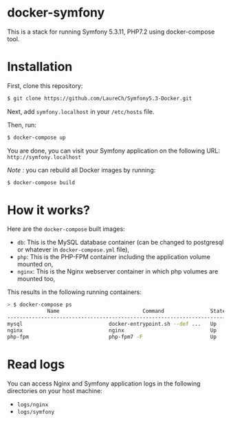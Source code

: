 docker-symfony
==============

This is a stack for running Symfony 5.3.11, PHP7.2 using docker-compose tool.

# Installation

First, clone this repository:

```bash
$ git clone https://github.com/LaureCh/Symfony5.3-Docker.git
```

Next, add `symfony.localhost` in your `/etc/hosts` file.

Then, run:

```bash
$ docker-compose up
```

You are done, you can visit your Symfony application on the following URL: `http://symfony.localhost`

_Note :_ you can rebuild all Docker images by running:

```bash
$ docker-compose build
```

# How it works?

Here are the `docker-compose` built images:

* `db`: This is the MySQL database container (can be changed to postgresql or whatever in `docker-compose.yml` file),
* `php`: This is the PHP-FPM container including the application volume mounted on,
* `nginx`: This is the Nginx webserver container in which php volumes are mounted too,

This results in the following running containers:

```bash
> $ docker-compose ps
             Name                           Command               State                 Ports
-----------------------------------------------------------------------------------------------------------
mysql                            docker-entrypoint.sh --def ...   Up      0.0.0.0:3306->3306/tcp, 33060/tcp
nginx                            nginx                            Up      443/tcp, 0.0.0.0:80->80/tcp
php-fpm                          php-fpm7 -F                      Up      0.0.0.0:9000->9001/tcp
```


# Read logs

You can access Nginx and Symfony application logs in the following directories on your host machine:

* `logs/nginx`
* `logs/symfony`

